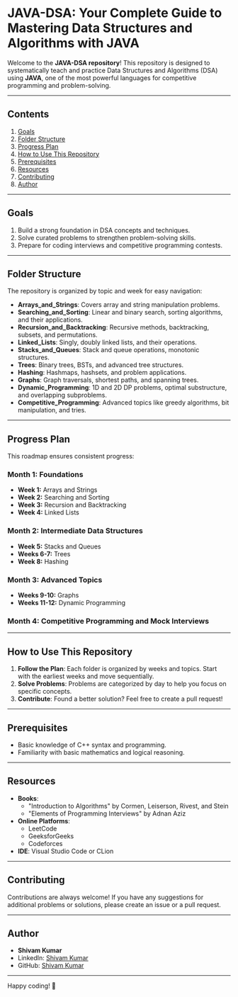 # JAVA-DSA: Your Complete Guide to Mastering Data Structures and Algorithms with JAVA

Welcome to the **JAVA-DSA repository**! This repository is designed to systematically teach and practice Data Structures and Algorithms (DSA) using **JAVA**, one of the most powerful languages for competitive programming and problem-solving.

---

## **Contents**

1. [Goals](#goals)
2. [Folder Structure](#folder-structure)
3. [Progress Plan](#progress-plan)
4. [How to Use This Repository](#how-to-use-this-repository)
5. [Prerequisites](#prerequisites)
6. [Resources](#resources)
7. [Contributing](#contributing)
8. [Author](#author)

---

## **Goals**

1. Build a strong foundation in DSA concepts and techniques.
2. Solve curated problems to strengthen problem-solving skills.
3. Prepare for coding interviews and competitive programming contests.

---

## **Folder Structure**

The repository is organized by topic and week for easy navigation:

- **Arrays_and_Strings**:
  Covers array and string manipulation problems.
- **Searching_and_Sorting**:
  Linear and binary search, sorting algorithms, and their applications.
- **Recursion_and_Backtracking**:
  Recursive methods, backtracking, subsets, and permutations.
- **Linked_Lists**:
  Singly, doubly linked lists, and their operations.
- **Stacks_and_Queues**:
  Stack and queue operations, monotonic structures.
- **Trees**:
  Binary trees, BSTs, and advanced tree structures.
- **Hashing**:
  Hashmaps, hashsets, and problem applications.
- **Graphs**:
  Graph traversals, shortest paths, and spanning trees.
- **Dynamic_Programming**:
  1D and 2D DP problems, optimal substructure, and overlapping subproblems.
- **Competitive_Programming**:
  Advanced topics like greedy algorithms, bit manipulation, and tries.

---

## **Progress Plan**

This roadmap ensures consistent progress:

### **Month 1: Foundations**

- **Week 1:** Arrays and Strings
- **Week 2:** Searching and Sorting
- **Week 3:** Recursion and Backtracking
- **Week 4:** Linked Lists

### **Month 2: Intermediate Data Structures**

- **Week 5:** Stacks and Queues
- **Weeks 6-7:** Trees
- **Week 8:** Hashing

### **Month 3: Advanced Topics**

- **Weeks 9-10:** Graphs
- **Weeks 11-12:** Dynamic Programming

### **Month 4: Competitive Programming and Mock Interviews**

---

## **How to Use This Repository**

1. **Follow the Plan**: Each folder is organized by weeks and topics. Start with the earliest weeks and move sequentially.
2. **Solve Problems**: Problems are categorized by day to help you focus on specific concepts.
3. **Contribute**: Found a better solution? Feel free to create a pull request!

---

## **Prerequisites**

- Basic knowledge of C++ syntax and programming.
- Familiarity with basic mathematics and logical reasoning.

---

## **Resources**

- **Books**:
  - "Introduction to Algorithms" by Cormen, Leiserson, Rivest, and Stein
  - "Elements of Programming Interviews" by Adnan Aziz
- **Online Platforms**:
  - LeetCode
  - GeeksforGeeks
  - Codeforces
- **IDE**: Visual Studio Code or CLion

---

## **Contributing**

Contributions are always welcome! If you have any suggestions for additional problems or solutions, please create an issue or a pull request.

---

## **Author**

- **Shivam Kumar**
- LinkedIn: [Shivam Kumar](https://www.linkedin.com/in/shivam-kumar-946614277/)
- GitHub: [Shivam Kumar](https://github.com/SHIVAM-KUMAR-59)

---

Happy coding! 🚀
